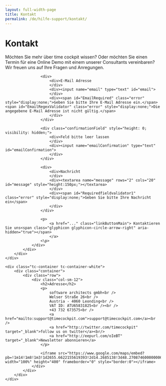 ```yaml
---
layout: full-width-page
title: Kontakt
permalink: /de/hilfe-support/kontakt/
---
```


<div class="tc-contact">
	<div class="tc-container tc-container-white">
		<div class="tc-container-image"></div>
		<div class="container">
			<div class="row">
				<div class="col-sm-12">
					<h1>Kontakt</h1>
					<p>Möchten Sie mehr über time cockpit wissen? Oder möchten Sie einen Termin für eine Online Demo mit einem unserer Consultants vereinbaren? Wir freuen uns auf Ihre Fragen und Anregungen.</p>
	
					<div>
						<div>E-Mail Adresse
						</div>
						<div><input name="email" type="text" id="email">
						</div>
						<div><span id="EmailRequired" class="error" style="display:none;">Geben Sie bitte Ihre E-Mail Adresse ein.</span> <span id="EmailRegexValidator" class="error" style="display:none;">Die angegebene E-Mail Adresse ist nicht gültig.</span>
						</div>
					</div>

					<div class="confirmationField" style="height: 0; visibility: hidden;">
						<div>Feld bitte leer lassen
						</div>
						<div><input name="emailConfirmation" type="text" id="emailConfirmation">
						</div>
					</div>

					<div>
						<div>Nachricht
						</div>
						<div><textarea name="message" rows="2" cols="20" id="message" style="height:150px;"></textarea>
						</div>
						<div><span id="Requiredfieldvalidator1" class="error" style="display:none;">Geben Sie bitte Ihre Nachricht ein</span>
						</div>
					</div>

					<p> 
						<a href="..." class="linkButtonMain"> Kontaktieren Sie uns<span class="glyphicon glyphicon-circle-arrow-right" aria-hidden="true"></span>
						</a>
					<\p>
				</div>
			</div>
		</div>
	</div>
	
	<div class="tc-container tc-container-white">
		<div class="container">
			<div class="row">
				<div class="col-sm-12">
					<h2>Adresse</h2>
					<p>
						software architects gmbh<br />
						Welser Straße 26<br />
						Austria - 4060 Leonding<br />
						VAT ID: ATU65831825<br /><br />
						+43 732 673575<br />
						<a href="mailto:support@timecockpit.com">support@timecockpit.com</a><br />
						<a href="http://twitter.com/timecockpit" target="_blank">follow us on twitter</a><br/>
						<a href="http://eepurl.com/oIeBT" target="_blank">Newsletter abonnieren</a>
					</p>
	
					<iframe src="https://www.google.com/maps/embed?pb=!1m14!1m8!1m3!1d2655.6622155619393!2d14.2685138!3d48.270874600000006!3m2!1i1024!2i768!4f13.1!3m3!1m2!1s0x477396549be9de91%3A0xc6cf9a4b5fa51f37!2sWelser+Stra%C3%9Fe+26%2C+4060+Leonding!5e0!3m2!1sde!2sat!4v1406874724324" width="100%" height="400" frameborder="0" style="border:0"></iframe>
				</div>
			</div>
		</div>
	</div>
</div>